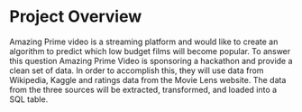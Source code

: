 # Project Overview
Amazing Prime video is a streaming platform and would like to create an algorithm to predict which low budget films will become popular. To answer this question Amazing Prime Video is sponsoring a hackathon and provide a clean set of data. In order to accomplish this, they will use data from Wikipedia, Kaggle and ratings data from the Movie Lens website. The data from the three sources will be extracted, transformed, and loaded into a SQL table. 


